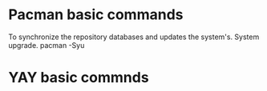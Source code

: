 # Pacman basic commands
To synchronize the repository databases and updates the system's. System upgrade.
pacman -Syu

# YAY basic commnds



